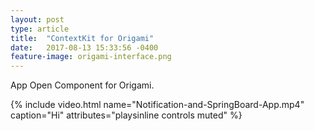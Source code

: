 ```yaml
---
layout: post
type: article
title:  "ContextKit for Origami"
date:   2017-08-13 15:33:56 -0400
feature-image: origami-interface.png
---
```


App Open Component for Origami.

{% include video.html name="Notification-and-SpringBoard-App.mp4" caption="Hi" attributes="playsinline controls muted" %}
